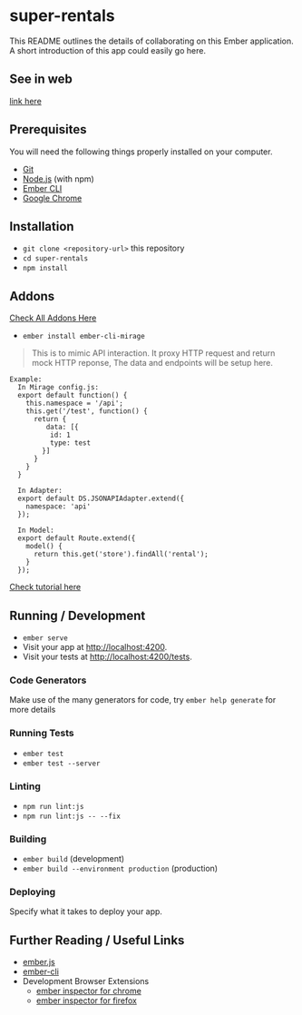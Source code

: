 # super-rentals

This README outlines the details of collaborating on this Ember application.
A short introduction of this app could easily go here.
## See in web
[link here](jason_rental.surge.sh)


## Prerequisites

You will need the following things properly installed on your computer.

* [Git](https://git-scm.com/)
* [Node.js](https://nodejs.org/) (with npm)
* [Ember CLI](https://ember-cli.com/)
* [Google Chrome](https://google.com/chrome/)

## Installation

* `git clone <repository-url>` this repository
* `cd super-rentals`
* `npm install`

## Addons
[Check All Addons Here](https://emberobserver.com/)
* `ember install ember-cli-mirage`
> This is to mimic API interaction. 
It proxy HTTP request and return mock HTTP reponse, The data and endpoints 
will be setup here. 
```
Example: 
  In Mirage config.js:
  export default function() {
    this.namespace = '/api';
    this.get('/test', function() {
      return {
         data: [{
          id: 1
          type: test
        }]
      }
    }
  }
    
  In Adapter:
  export default DS.JSONAPIAdapter.extend({
    namespace: 'api'
  });
  
  In Model:
  export default Route.extend({
    model() {
      return this.get('store').findAll('rental');
    }
  });
```
[Check tutorial here](https://guides.emberjs.com/v3.1.0/tutorial/installing-addons/)
 
## Running / Development

* `ember serve`
* Visit your app at [http://localhost:4200](http://localhost:4200).
* Visit your tests at [http://localhost:4200/tests](http://localhost:4200/tests).

### Code Generators

Make use of the many generators for code, try `ember help generate` for more details

### Running Tests

* `ember test`
* `ember test --server`

### Linting

* `npm run lint:js`
* `npm run lint:js -- --fix`

### Building

* `ember build` (development)
* `ember build --environment production` (production)

### Deploying

Specify what it takes to deploy your app.

## Further Reading / Useful Links

* [ember.js](https://emberjs.com/)
* [ember-cli](https://ember-cli.com/)
* Development Browser Extensions
  * [ember inspector for chrome](https://chrome.google.com/webstore/detail/ember-inspector/bmdblncegkenkacieihfhpjfppoconhi)
  * [ember inspector for firefox](https://addons.mozilla.org/en-US/firefox/addon/ember-inspector/)
